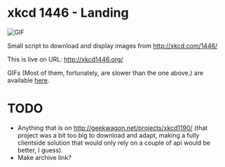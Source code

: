 # xkcd 1446 - Landing

![GIF](https://raw.githubusercontent.com/ke7ofi/xkcd1446/master/img/GIFs/1hz.gif)

Small script to download and display images from http://xkcd.com/1446/

This is live on URL: http://xkcd1446.org/

GIFs (Most of them, fortunately, are slower than the one above.) are available [here](https://github.com/ke7ofi/xkcd1446/tree/master/img/GIFs).

# TODO

- Anything that is on http://geekwagon.net/projects/xkcd1190/ (that project was a bit too big to download and adapt, making a fully clientside solution that would only rely on a couple of api would be better, I guess).
- Make archive link?

